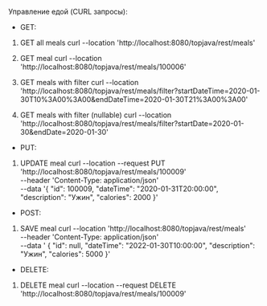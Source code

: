Управление едой (CURL запросы):

- GET:

1. GET all meals 
curl --location 'http://localhost:8080/topjava/rest/meals'

2. GET meal 
curl --location 'http://localhost:8080/topjava/rest/meals/100006'

3. GET meals with filter 
curl --location 'http://localhost:8080/topjava/rest/meals/filter?startDateTime=2020-01-30T10%3A00%3A00&endDateTime=2020-01-30T21%3A00%3A00'

4. GET meals with filter (nullable) 
curl --location 'http://localhost:8080/topjava/rest/meals/filter?startDate=2020-01-30&endDate=2020-01-30'

- PUT:

1. UPDATE meal 
curl --location --request PUT 'http://localhost:8080/topjava/rest/meals/100009' \
   --header 'Content-Type: application/json' \
   --data '{
   "id": 100009,
   "dateTime": "2020-01-31T20:00:00",
   "description": "Ужин",
   "calories": 2000
   }'

- POST:

1. SAVE meal 
curl --location 'http://localhost:8080/topjava/rest/meals' \
   --header 'Content-Type: application/json' \
   --data '  {
   "id": null,
   "dateTime": "2022-01-30T10:00:00",
   "description": "Ужин",
   "calories": 5000
   }'

- DELETE:

1. DELETE meal 
curl --location --request DELETE 'http://localhost:8080/topjava/rest/meals/100009'